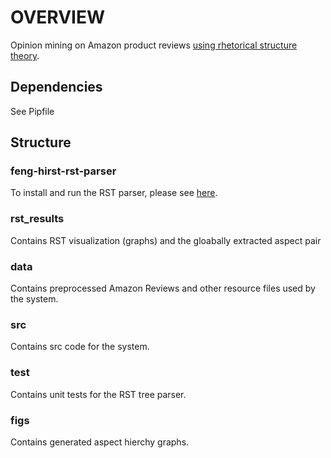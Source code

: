# **OVERVIEW**
Opinion mining on Amazon product reviews [using rhetorical structure theory](https://arxiv.org/abs/1909.01800).

## Dependencies 
See Pipfile

## Structure
### feng-hirst-rst-parser
To install and run the RST parser, please see [here](https://github.com/arne-cl/feng-hirst-rst-parser).
### rst_results
Contains RST visualization (graphs) and the gloabally extracted aspect pair
### data
Contains preprocessed Amazon Reviews and other resource files used by the system.
### src
Contains src code for the system.
### test
Contains unit tests for the RST tree parser.
### figs
Contains generated aspect hierchy graphs.

